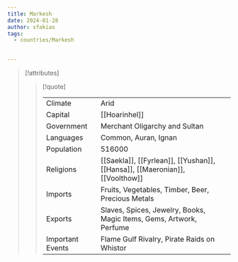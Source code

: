 ```yaml
---
title: Markesh
date: 2024-01-28
author: sfakias
tags:
  - countries/Markesh
  

---
```

> [!attributes]
> 
> > [!quote]
> >
> > | | |
> > | --- | --- |
> > | Climate | Arid |
> > | Capital | [[Hoarinhel]] |
> > | Government | Merchant Oligarchy and Sultan |
> > | Languages | Common, Auran, Ignan |
> > | Population | 516000 |
> > | Religions | [[Saekla]], [[Fyrlean]], [[Yushan]], [[Hansa]], [[Maeronian]], [[Voolthow]] |
> > | Imports | Fruits, Vegetables, Timber, Beer, Precious Metals |
> > | Exports | Slaves, Spices, Jewelry, Books, Magic Items, Gems, Artwork, Perfume |
> > | Important Events | Flame Gulf Rivalry, Pirate Raids on Whistor |
